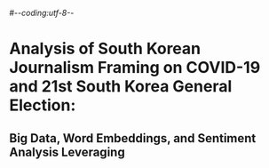 #-*-coding:utf-8-*-
# Analysis of South Korean Journalism Framing on COVID-19 and 21st South Korea General Election:
## Big Data, Word Embeddings, and Sentiment Analysis Leveraging